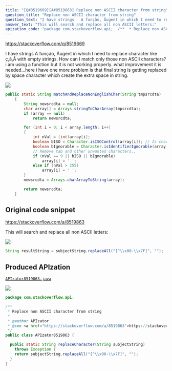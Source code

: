 ```yaml
---
title: "[Q#8519669][A#8519863] Replace non ASCII character from string"
question_title: "Replace non ASCII character from string"
question_text: "I have strings   A função, Ãugent in which I need to replace character like ç,ã,Ã with empty strings. How can I match only those non ASCII characters? i am using a function but it is not working properly..what improvement it is needed...here i have one more problem is that final string is getting replaced by space character which create the extra space in string."
answer_text: "This will search and replace all non ASCII letters:"
apization_code: "package com.stackoverflow.api;  /**  * Replace non ASCII character from string  *  * @author APIzator  * @see <a href=\"https://stackoverflow.com/a/8519863\">https://stackoverflow.com/a/8519863</a>  */ public class APIzator8519863 {    public static String replaceCharacter(String subjectString)     throws Exception {     return subjectString.replaceAll(\"[^\\\\x00-\\\\x7F]\", \"\");   } }"
---
```


https://stackoverflow.com/q/8519669

I have strings   A função, Ãugent in which I need to replace character like ç,ã,Ã with empty strings.
How can I match only those non ASCII characters?
i am using a function
but it is not working properly..what improvement it is needed...here i have one more problem is that final string is getting replaced by space character which create the extra space in string.


<div class="code-logo"><img src="/stackoverflow.png" /></div>

```java
public static String matchAndReplaceNonEnglishChar(String tmpsrcdta)
    {
        String newsrcdta = null;
        char array[] = Arrays.stringToCharArray(tmpsrcdta);
        if (array == null)
            return newsrcdta;

        for (int i = 0; i < array.length; i++)
        {           
            int nVal = (int)array[i];
            boolean bISO = Character.isISOControl(array[i]); // Is character ISO control
            boolean bIgnorable = Character.isIdentifierIgnorable(array[i]); // Is Ignorable identifier
            // Remove tab and other unwanted characters..
            if (nVal == 9 || bISO || bIgnorable)
                array[i] = ' ';
            else if (nVal > 255)
                array[i] = ' ';
        }
        newsrcdta = Arrays.charArrayToString(array);

        return newsrcdta;
    }
```


## Original code snippet

https://stackoverflow.com/a/8519863

This will search and replace all non ASCII letters:

<div class="code-logo"><img src="/stackoverflow.png" /></div>

```java
String resultString = subjectString.replaceAll("[^\\x00-\\x7F]", "");
```

## Produced APIzation

[`APIzator8519863.java`](https://github.com/blind-papers/apization-temp-data/raw/main/search/APIzator8519863.java)

<div class="code-logo"><img src="/apizator.png" /></div>

```java
package com.stackoverflow.api;

/**
 * Replace non ASCII character from string
 *
 * @author APIzator
 * @see <a href="https://stackoverflow.com/a/8519863">https://stackoverflow.com/a/8519863</a>
 */
public class APIzator8519863 {

  public static String replaceCharacter(String subjectString)
    throws Exception {
    return subjectString.replaceAll("[^\\x00-\\x7F]", "");
  }
}

```